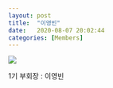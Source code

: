 ```yaml
---
layout: post
title:  "이영빈"
date:   2020-08-07 20:02:44
categories: [Members]
---
```


<img src="{{ site.baseurl }}/images/members/이영빈.jpeg" class="fit image">

1기 부회장 : 이영빈
